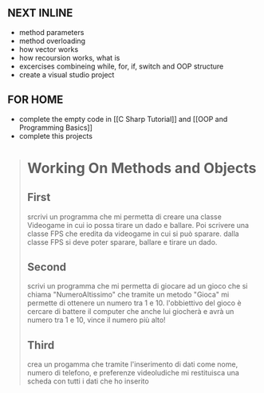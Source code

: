
## NEXT INLINE
- method parameters
- method overloading
- how vector works
- how recoursion works, what is 
- excercises combineing while, for, if, switch and OOP structure
- create a visual studio project

## FOR HOME
- complete the empty code in [[C Sharp Tutorial]] and [[OOP and Programming Basics]]
- complete this projects
 > # Working On Methods and Objects
 > 
 > ## First
 > srcrivi un programma che mi permetta di creare una classe Videogame in cui io possa tirare un dado e ballare. Poi scrivere una classe FPS che eredita da videogame in cui si può sparare. dalla classe FPS si deve poter sparare, ballare e tirare un dado.
 > ## Second
 > scrivi un programma che mi permetta di giocare ad un gioco che si chiama "NumeroAltissimo" che tramite un metodo "Gioca" mi permette di ottenere un numero tra 1 e 10. l'obbiettivo del gioco è cercare di battere il computer che anche lui giocherà e avrà un numero tra 1 e 10, vince il numero più alto!
 > ## Third
 > crea un progamma che tramite l'inserimento di dati come nome, numero di telefono, e preferenze videoludiche mi restituisca una scheda con tutti i dati che ho inserito